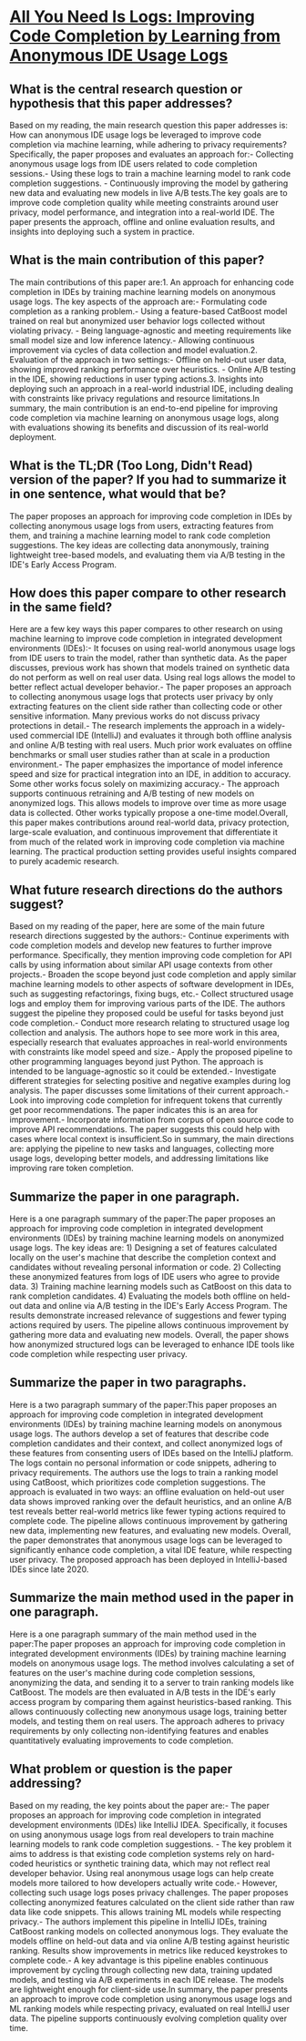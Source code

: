 # [All You Need Is Logs: Improving Code Completion by Learning from   Anonymous IDE Usage Logs](https://arxiv.org/abs/2205.10692)

## What is the central research question or hypothesis that this paper addresses?

Based on my reading, the main research question this paper addresses is: How can anonymous IDE usage logs be leveraged to improve code completion via machine learning, while adhering to privacy requirements?Specifically, the paper proposes and evaluates an approach for:- Collecting anonymous usage logs from IDE users related to code completion sessions.- Using these logs to train a machine learning model to rank code completion suggestions. - Continuously improving the model by gathering new data and evaluating new models in live A/B tests.The key goals are to improve code completion quality while meeting constraints around user privacy, model performance, and integration into a real-world IDE. The paper presents the approach, offline and online evaluation results, and insights into deploying such a system in practice.


## What is the main contribution of this paper?

The main contributions of this paper are:1. An approach for enhancing code completion in IDEs by training machine learning models on anonymous usage logs. The key aspects of the approach are:- Formulating code completion as a ranking problem.- Using a feature-based CatBoost model trained on real but anonymized user behavior logs collected without violating privacy. - Being language-agnostic and meeting requirements like small model size and low inference latency.- Allowing continuous improvement via cycles of data collection and model evaluation.2. Evaluation of the approach in two settings:- Offline on held-out user data, showing improved ranking performance over heuristics. - Online A/B testing in the IDE, showing reductions in user typing actions.3. Insights into deploying such an approach in a real-world industrial IDE, including dealing with constraints like privacy regulations and resource limitations.In summary, the main contribution is an end-to-end pipeline for improving code completion via machine learning on anonymous usage logs, along with evaluations showing its benefits and discussion of its real-world deployment.


## What is the TL;DR (Too Long, Didn't Read) version of the paper? If you had to summarize it in one sentence, what would that be?

The paper proposes an approach for improving code completion in IDEs by collecting anonymous usage logs from users, extracting features from them, and training a machine learning model to rank code completion suggestions. The key ideas are collecting data anonymously, training lightweight tree-based models, and evaluating them via A/B testing in the IDE's Early Access Program.


## How does this paper compare to other research in the same field?

Here are a few key ways this paper compares to other research on using machine learning to improve code completion in integrated development environments (IDEs):- It focuses on using real-world anonymous usage logs from IDE users to train the model, rather than synthetic data. As the paper discusses, previous work has shown that models trained on synthetic data do not perform as well on real user data. Using real logs allows the model to better reflect actual developer behavior.- The paper proposes an approach to collecting anonymous usage logs that protects user privacy by only extracting features on the client side rather than collecting code or other sensitive information. Many previous works do not discuss privacy protections in detail.- The research implements the approach in a widely-used commercial IDE (IntelliJ) and evaluates it through both offline analysis and online A/B testing with real users. Much prior work evaluates on offline benchmarks or small user studies rather than at scale in a production environment.- The paper emphasizes the importance of model inference speed and size for practical integration into an IDE, in addition to accuracy. Some other works focus solely on maximizing accuracy.- The approach supports continuous retraining and A/B testing of new models on anonymized logs. This allows models to improve over time as more usage data is collected. Other works typically propose a one-time model.Overall, this paper makes contributions around real-world data, privacy protection, large-scale evaluation, and continuous improvement that differentiate it from much of the related work in improving code completion via machine learning. The practical production setting provides useful insights compared to purely academic research.


## What future research directions do the authors suggest?

Based on my reading of the paper, here are some of the main future research directions suggested by the authors:- Continue experiments with code completion models and develop new features to further improve performance. Specifically, they mention improving code completion for API calls by using information about similar API usage contexts from other projects.- Broaden the scope beyond just code completion and apply similar machine learning models to other aspects of software development in IDEs, such as suggesting refactorings, fixing bugs, etc.- Collect structured usage logs and employ them for improving various parts of the IDE. The authors suggest the pipeline they proposed could be useful for tasks beyond just code completion.- Conduct more research relating to structured usage log collection and analysis. The authors hope to see more work in this area, especially research that evaluates approaches in real-world environments with constraints like model speed and size.- Apply the proposed pipeline to other programming languages beyond just Python. The approach is intended to be language-agnostic so it could be extended.- Investigate different strategies for selecting positive and negative examples during log analysis. The paper discusses some limitations of their current approach.- Look into improving code completion for infrequent tokens that currently get poor recommendations. The paper indicates this is an area for improvement.- Incorporate information from corpus of open source code to improve API recommendations. The paper suggests this could help with cases where local context is insufficient.So in summary, the main directions are: applying the pipeline to new tasks and languages, collecting more usage logs, developing better models, and addressing limitations like improving rare token completion.


## Summarize the paper in one paragraph.

Here is a one paragraph summary of the paper:The paper proposes an approach for improving code completion in integrated development environments (IDEs) by training machine learning models on anonymized usage logs. The key ideas are: 1) Designing a set of features calculated locally on the user's machine that describe the completion context and candidates without revealing personal information or code. 2) Collecting these anonymized features from logs of IDE users who agree to provide data. 3) Training machine learning models such as CatBoost on this data to rank completion candidates. 4) Evaluating the models both offline on held-out data and online via A/B testing in the IDE's Early Access Program. The results demonstrate increased relevance of suggestions and fewer typing actions required by users. The pipeline allows continuous improvement by gathering more data and evaluating new models. Overall, the paper shows how anonymized structured logs can be leveraged to enhance IDE tools like code completion while respecting user privacy.


## Summarize the paper in two paragraphs.

Here is a two paragraph summary of the paper:This paper proposes an approach for improving code completion in integrated development environments (IDEs) by training machine learning models on anonymous usage logs. The authors develop a set of features that describe code completion candidates and their context, and collect anonymized logs of these features from consenting users of IDEs based on the IntelliJ platform. The logs contain no personal information or code snippets, adhering to privacy requirements. The authors use the logs to train a ranking model using CatBoost, which prioritizes code completion suggestions. The approach is evaluated in two ways: an offline evaluation on held-out user data shows improved ranking over the default heuristics, and an online A/B test reveals better real-world metrics like fewer typing actions required to complete code. The pipeline allows continuous improvement by gathering new data, implementing new features, and evaluating new models. Overall, the paper demonstrates that anonymous usage logs can be leveraged to significantly enhance code completion, a vital IDE feature, while respecting user privacy. The proposed approach has been deployed in IntelliJ-based IDEs since late 2020.


## Summarize the main method used in the paper in one paragraph.

Here is a one paragraph summary of the main method used in the paper:The paper proposes an approach for improving code completion in integrated development environments (IDEs) by training machine learning models on anonymous usage logs. The method involves calculating a set of features on the user's machine during code completion sessions, anonymizing the data, and sending it to a server to train ranking models like CatBoost. The models are then evaluated in A/B tests in the IDE's early access program by comparing them against heuristics-based ranking. This allows continuously collecting new anonymous usage logs, training better models, and testing them on real users. The approach adheres to privacy requirements by only collecting non-identifying features and enables quantitatively evaluating improvements to code completion.


## What problem or question is the paper addressing?

Based on my reading, the key points about the paper are:- The paper proposes an approach for improving code completion in integrated development environments (IDEs) like IntelliJ IDEA. Specifically, it focuses on using anonymous usage logs from real developers to train machine learning models to rank code completion suggestions. - The key problem it aims to address is that existing code completion systems rely on hard-coded heuristics or synthetic training data, which may not reflect real developer behavior. Using real anonymous usage logs can help create models more tailored to how developers actually write code.- However, collecting such usage logs poses privacy challenges. The paper proposes collecting anonymized features calculated on the client side rather than raw data like code snippets. This allows training ML models while respecting privacy.- The authors implement this pipeline in IntelliJ IDEs, training CatBoost ranking models on collected anonymous logs. They evaluate the models offline on held-out data and via online A/B testing against heuristic ranking. Results show improvements in metrics like reduced keystrokes to complete code.- A key advantage is this pipeline enables continuous improvement by cycling through collecting new data, training updated models, and testing via A/B experiments in each IDE release. The models are lightweight enough for client-side use.In summary, the paper presents an approach to improve code completion using anonymous usage logs and ML ranking models while respecting privacy, evaluated on real IntelliJ user data. The pipeline supports continuously evolving completion quality over time.
